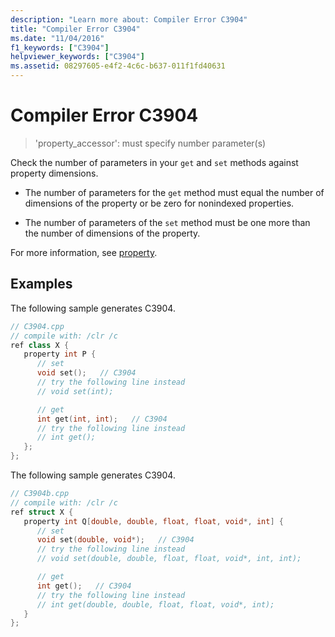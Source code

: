 ```yaml
---
description: "Learn more about: Compiler Error C3904"
title: "Compiler Error C3904"
ms.date: "11/04/2016"
f1_keywords: ["C3904"]
helpviewer_keywords: ["C3904"]
ms.assetid: 08297605-e4f2-4c6c-b637-011f1fd40631
---
```

# Compiler Error C3904

> 'property_accessor': must specify number parameter(s)

Check the number of parameters in your `get` and `set` methods against property dimensions.

- The number of parameters for the `get` method must equal the number of dimensions of the property or be zero for nonindexed properties.

- The number of parameters of the `set` method must be one more than the number of dimensions of the property.

For more information, see [property](../../extensions/property-cpp-component-extensions.md).

## Examples

The following sample generates C3904.

```cpp
// C3904.cpp
// compile with: /clr /c
ref class X {
   property int P {
      // set
      void set();   // C3904
      // try the following line instead
      // void set(int);

      // get
      int get(int, int);   // C3904
      // try the following line instead
      // int get();
   };
};
```

The following sample generates C3904.

```cpp
// C3904b.cpp
// compile with: /clr /c
ref struct X {
   property int Q[double, double, float, float, void*, int] {
      // set
      void set(double, void*);   // C3904
      // try the following line instead
      // void set(double, double, float, float, void*, int, int);

      // get
      int get();   // C3904
      // try the following line instead
      // int get(double, double, float, float, void*, int);
   }
};
```
